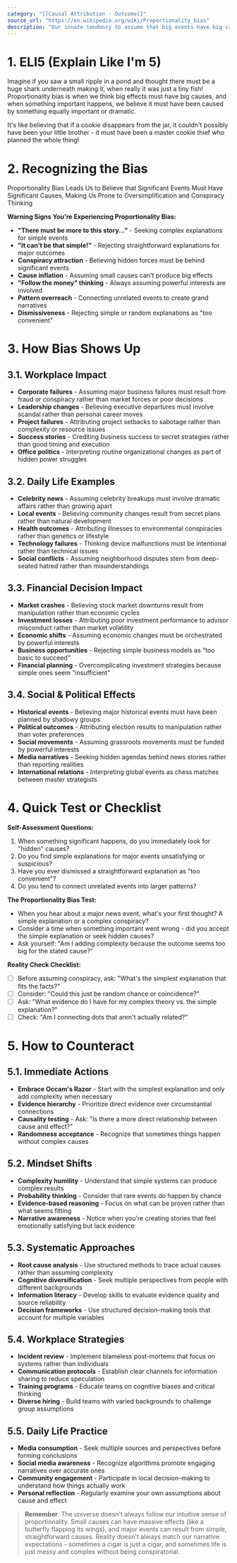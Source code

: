 ```yaml
---
category: "[[Causal Attribution - Outcome]]"
source_url: "https://en.wikipedia.org/wiki/Proportionality_bias"
description: "Our innate tendency to assume that big events have big causes may also explain our tendency to accept conspiracy theories"
---
```


# 1. ELI5 (Explain Like I'm 5)

Imagine if you saw a small ripple in a pond and thought there must be a huge shark underneath making it, when really it was just a tiny fish! Proportionality bias is when we think big effects must have big causes, and when something important happens, we believe it must have been caused by something equally important or dramatic.

It's like believing that if a cookie disappears from the jar, it couldn't possibly have been your little brother - it must have been a master cookie thief who planned the whole thing!

# 2. Recognizing the Bias

Proportionality Bias Leads Us to Believe that Significant Events Must Have Significant Causes, Making Us Prone to Oversimplification and Conspiracy Thinking

**Warning Signs You're Experiencing Proportionality Bias:**
- **"There must be more to this story..."** - Seeking complex explanations for simple events
- **"It can't be that simple!"** - Rejecting straightforward explanations for major outcomes
- **Conspiracy attraction** - Believing hidden forces must be behind significant events
- **Cause inflation** - Assuming small causes can't produce big effects
- **"Follow the money" thinking** - Always assuming powerful interests are involved
- **Pattern overreach** - Connecting unrelated events to create grand narratives
- **Dismissiveness** - Rejecting simple or random explanations as "too convenient"

# 3. How Bias Shows Up

## 3.1. **Workplace Impact**

- **Corporate failures** - Assuming major business failures must result from fraud or conspiracy rather than market forces or poor decisions
- **Leadership changes** - Believing executive departures must involve scandal rather than personal career moves
- **Project failures** - Attributing project setbacks to sabotage rather than complexity or resource issues
- **Success stories** - Crediting business success to secret strategies rather than good timing and execution
- **Office politics** - Interpreting routine organizational changes as part of hidden power struggles

## 3.2. **Daily Life Examples**

- **Celebrity news** - Assuming celebrity breakups must involve dramatic affairs rather than growing apart
- **Local events** - Believing community changes result from secret plans rather than natural development
- **Health outcomes** - Attributing illnesses to environmental conspiracies rather than genetics or lifestyle
- **Technology failures** - Thinking device malfunctions must be intentional rather than technical issues
- **Social conflicts** - Assuming neighborhood disputes stem from deep-seated hatred rather than misunderstandings

## 3.3. **Financial Decision Impact**

- **Market crashes** - Believing stock market downturns result from manipulation rather than economic cycles
- **Investment losses** - Attributing poor investment performance to advisor misconduct rather than market volatility
- **Economic shifts** - Assuming economic changes must be orchestrated by powerful interests
- **Business opportunities** - Rejecting simple business models as "too basic to succeed"
- **Financial planning** - Overcomplicating investment strategies because simple ones seem "insufficient"

## 3.4. **Social & Political Effects**

- **Historical events** - Believing major historical events must have been planned by shadowy groups
- **Political outcomes** - Attributing election results to manipulation rather than voter preferences
- **Social movements** - Assuming grassroots movements must be funded by powerful interests
- **Media narratives** - Seeking hidden agendas behind news stories rather than reporting realities
- **International relations** - Interpreting global events as chess matches between master strategists

# 4. Quick Test or Checklist

**Self-Assessment Questions:**
1. When something significant happens, do you immediately look for "hidden" causes?
2. Do you find simple explanations for major events unsatisfying or suspicious?
3. Have you ever dismissed a straightforward explanation as "too convenient"?
4. Do you tend to connect unrelated events into larger patterns?

**The Proportionality Bias Test:**
- When you hear about a major news event, what's your first thought? A simple explanation or a complex conspiracy?
- Consider a time when something important went wrong - did you accept the simple explanation or seek hidden causes?
- Ask yourself: "Am I adding complexity because the outcome seems too big for the stated cause?"

**Reality Check Checklist:**
- [ ] Before assuming conspiracy, ask: "What's the simplest explanation that fits the facts?"
- [ ] Consider: "Could this just be random chance or coincidence?"
- [ ] Ask: "What evidence do I have for my complex theory vs. the simple explanation?"
- [ ] Check: "Am I connecting dots that aren't actually related?"

# 5. How to Counteract ️

## 5.1. **Immediate Actions**

- **Embrace Occam's Razor** - Start with the simplest explanation and only add complexity when necessary
- **Evidence hierarchy** - Prioritize direct evidence over circumstantial connections
- **Causality testing** - Ask: "Is there a more direct relationship between cause and effect?"
- **Randomness acceptance** - Recognize that sometimes things happen without complex causes

## 5.2. **Mindset Shifts**

- **Complexity humility** - Understand that simple systems can produce complex results
- **Probability thinking** - Consider that rare events do happen by chance
- **Evidence-based reasoning** - Focus on what can be proven rather than what seems fitting
- **Narrative awareness** - Notice when you're creating stories that feel emotionally satisfying but lack evidence

## 5.3. **Systematic Approaches**

- **Root cause analysis** - Use structured methods to trace actual causes rather than assuming complexity
- **Cognitive diversification** - Seek multiple perspectives from people with different backgrounds
- **Information literacy** - Develop skills to evaluate evidence quality and source reliability
- **Decision frameworks** - Use structured decision-making tools that account for multiple variables

## 5.4. **Workplace Strategies**

- **Incident review** - Implement blameless post-mortems that focus on systems rather than individuals
- **Communication protocols** - Establish clear channels for information sharing to reduce speculation
- **Training programs** - Educate teams on cognitive biases and critical thinking
- **Diverse hiring** - Build teams with varied backgrounds to challenge group assumptions

## 5.5. **Daily Life Practice**

- **Media consumption** - Seek multiple sources and perspectives before forming conclusions
- **Social media awareness** - Recognize algorithms promote engaging narratives over accurate ones
- **Community engagement** - Participate in local decision-making to understand how things actually work
- **Personal reflection** - Regularly examine your own assumptions about cause and effect

> **Remember**: The universe doesn't always follow our intuitive sense of proportionality. Small causes can have massive effects (like a butterfly flapping its wings), and major events can result from simple, straightforward causes. Reality doesn't always match our narrative expectations - sometimes a cigar is just a cigar, and sometimes life is just messy and complex without being conspiratorial.

